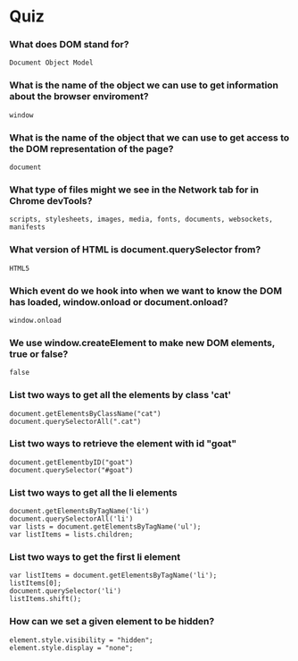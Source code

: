 # Quiz

### What does DOM stand for?    
```
Document Object Model
```
### What is the name of the object we can use to get information about the browser enviroment? 
```
window
```
### What is the name of the object that we can use to get access to the DOM representation of the page? 
```
document
```
### What type of files might we see in the Network tab for in Chrome devTools?
```
scripts, stylesheets, images, media, fonts, documents, websockets, manifests
```
### What version of HTML is document.querySelector from? 
```
HTML5
```
### Which event do we hook into when we want to know the DOM has loaded, window.onload or document.onload? 
```
window.onload
```
### We use window.createElement to make new DOM elements, true or false? 
```
false
```
### List two ways to get all the elements by class 'cat'
```
document.getElementsByClassName("cat")
document.querySelectorAll(".cat")
```
### List two ways to retrieve the element with id "goat"
```
document.getElementbyID("goat")
document.querySelector("#goat")
```
### List two ways to get all the li elements
```
document.getElementsByTagName('li')
document.querySelectorAll('li')
var lists = document.getElementsByTagName('ul');    
var listItems = lists.children;
```
### List two ways to get the first li element
```
var listItems = document.getElementsByTagName('li');
listItems[0];
document.querySelector('li')
listItems.shift();
```
### How can we set a given element to be hidden?
```
element.style.visibility = "hidden";
element.style.display = "none";
```

